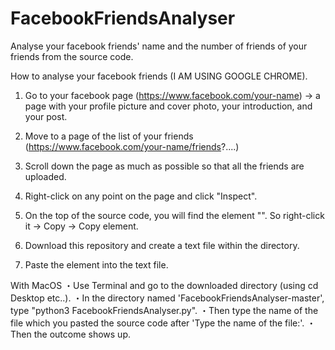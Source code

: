 # FacebookFriendsAnalyser
Analyse your facebook friends' name and the number of friends of your friends from the source code.


How to analyse your facebook friends (I AM USING GOOGLE CHROME).

1. Go to your facebook page (https://www.facebook.com/your-name)
  -> a page with your profile picture and cover photo, your introduction, and your post.

2. Move to a page of the list of your friends (https://www.facebook.com/your-name/friends?....)

3. Scroll down the page as much as possible so that all the friends are uploaded.

4. Right-click on any point on the page and click "Inspect".

5. On the top of the source code, you will find the element "<html lang="  " id="facebook" class="....">". 
   So right-click it -> Copy -> Copy element.
   
6. Download this repository and create a text file within the directory.

7. Paste the element into the text file.



With MacOS
 ・Use Terminal and go to the downloaded directory (using cd Desktop etc..).
 ・In the directory named 'FacebookFriendsAnalyser-master', type "python3 FacebookFriendsAnalyser.py".
 ・Then type the name of the file which you pasted the source code after 'Type the name of the file:'.
 ・Then the outcome shows up.
